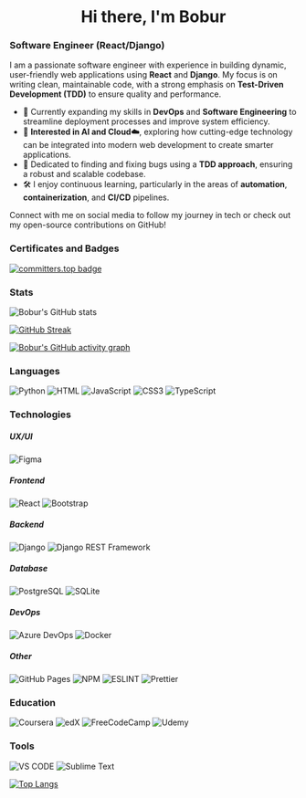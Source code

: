 # <div style="text-align:center; width: 100%;">Hi there, I'm Bobur</div>
### Software Engineer (React/Django)

I am a passionate software engineer with experience in building dynamic, user-friendly web applications using **React** and **Django**. My focus is on writing clean, maintainable code, with a strong emphasis on **Test-Driven Development (TDD)** to ensure quality and performance.

- 🌱 Currently expanding my skills in **DevOps** and **Software Engineering** to streamline deployment processes and improve system efficiency.
- 🚀 **Interested in AI and Cloud☁️**, exploring how cutting-edge technology can be integrated into modern web development to create smarter applications.
- 🧪 Dedicated to finding and fixing bugs using a **TDD approach**, ensuring a robust and scalable codebase.
- 🛠️ I enjoy continuous learning, particularly in the areas of **automation**, **containerization**, and **CI/CD** pipelines.

Connect with me on social media to follow my journey in tech or check out my open-source contributions on GitHub!



### Certificates and Badges
[![committers.top badge](https://user-badge.committers.top/tajikistan/dev-yusupov.svg)](https://user-badge.committers.top/tajikistan/dev-yusupov)

### Stats
![Bobur's GitHub stats](https://github-readme-stats.vercel.app/api?username=dev-yusupov&show_icons=true&theme=default#gh-light-mode-only)

[![GitHub Streak](https://streak-stats.demolab.com?user=dev-yusupov&theme=dark&border_radius=5&date_format=M%20j%5B%2C%20Y%5D)](https://git.io/streak-stats)

[![Bobur's GitHub activity graph](https://github-readme-activity-graph.vercel.app/graph?username=dev-yusupov&theme=react)](https://github.com/ashutosh00710/github-readme-activity-graph)

### Languages
![Python](https://img.shields.io/badge/Python-FFD43B?style=for-the-badge&logo=python&logoColor=blue)
![HTML](https://img.shields.io/badge/HTML5-E34F26?style=for-the-badge&logo=html5&logoColor=white)
![JavaScript](https://img.shields.io/badge/JavaScript-323330?style=for-the-badge&logo=javascript&logoColor=F7DF1E)
![CSS3](https://img.shields.io/badge/CSS3-1572B6?style=for-the-badge&logo=css3&logoColor=white)
![TypeScript](https://img.shields.io/badge/TypeScript-007ACC?style=for-the-badge&logo=typescript&logoColor=white)

### Technologies
##### UX/UI
![Figma](https://img.shields.io/badge/Figma-F24E1E?style=for-the-badge&logo=figma&logoColor=white)
##### Frontend
![React](https://img.shields.io/badge/React-20232A?style=for-the-badge&logo=react&logoColor=61DAFB)
![Bootstrap](https://img.shields.io/badge/Bootstrap-563D7C?style=for-the-badge&logo=bootstrap&logoColor=white)

##### Backend
![Django](https://img.shields.io/badge/Django-092E20?style=for-the-badge&logo=django&logoColor=green)
![Django REST Framework](https://img.shields.io/badge/Django%20REST%20Framework-092E20?style=for-the-badge&logo=django&logoColor=green)

##### Database
![PostgreSQL](https://img.shields.io/badge/PostgreSQL-316192?style=for-the-badge&logo=postgresql&logoColor=white)
![SQLite](https://img.shields.io/badge/SQLite-07405E?style=for-the-badge&logo=sqlite&logoColor=white)

##### DevOps
![Azure DevOps](https://img.shields.io/badge/Azure_DevOps-0078D7?style=for-the-badge&logo=azure-devops&logoColor=white)
![Docker](https://camo.githubusercontent.com/b54d2e6bf5f15ddf3dd884b7d1bf21c7d5cc8798d119d74a6538c1a1b583a49b/68747470733a2f2f696d672e736869656c64732e696f2f62616467652f446f636b65722d3234393645443f7374796c653d666f722d7468652d6261646765266c6f676f3d646f636b6572266c6f676f436f6c6f723d7768697465)

##### Other 
![GitHub Pages](https://img.shields.io/badge/GitHub%20Pages-222222?style=for-the-badge&logo=GitHub%20Pages&logoColor=white)
![NPM](https://img.shields.io/badge/npm-CB3837?style=for-the-badge&logo=npm&logoColor=white)
![ESLINT](https://img.shields.io/badge/eslint-3A33D1?style=for-the-badge&logo=eslint&logoColor=white)
![Prettier](https://img.shields.io/badge/prettier-1A2C34?style=for-the-badge&logo=prettier&logoColor=F7BA3E)


### Education
![Coursera](https://img.shields.io/badge/Coursera-0056D2?style=for-the-badge&logo=Coursera&logoColor=white)
![edX](https://img.shields.io/badge/Edx-193A3E?style=for-the-badge&logo=edx&logoColor=white)
![FreeCodeCamp](https://img.shields.io/badge/freecodecamp-27273D?style=for-the-badge&logo=freecodecamp&logoColor=white)
![Udemy](https://img.shields.io/badge/Udemy-EC5252?style=for-the-badge&logo=Udemy&logoColor=white)

### Tools
![VS CODE](https://img.shields.io/badge/VSCode-0078D4?style=for-the-badge&logo=visual%20studio%20code&logoColor=whit)
![Sublime Text](https://img.shields.io/badge/sublime_text-%23575757.svg?&style=for-the-badge&logo=sublime-text&logoColor=important)

[![Top Langs](https://github-readme-stats.vercel.app/api/top-langs/?username=dev-yusupov&layout=compact)](https://github.com/anuraghazra/github-readme-stats)

